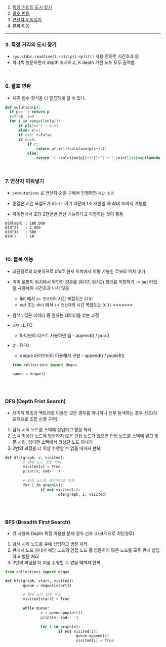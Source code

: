 
1. [특정 거리의 도시 찾기](#3.-특정-거리의-도시-찾기)
2. [괄호 변환](#6.-괄호-변환)
3. [연산자 끼워넣기](#7.-연산자-끼워넣기)
4. [블록 이동](#10.-블록-이동)
[](#)
[](#)
---


### 3. 특정 거리의 도시 찾기
- `sys.stdin.readline().rstrip().split()` 사용 안하면 시간초과 뜸
- 하나씩 방문하면서 depth 조사하고, K depth 가진 노드 모두 출력함.

<br>

### 6. 괄호 변환
- 재귀 함수 형식을 더 깔끔하게 할 수 있다.

```python
def solution(p):
  if p=='': return p
  r=True; c=0
  for i in range(len(p)):
      if p[i]=='(': c-=1
      else: c+=1
      if c>0: r=False
      if c==0:
          if r:
              return p[:i+1]+solution(p[i+1:])
          else:
              return '('+solution(p[i+1:])+')'+''.join(list(map(lambda x:'(' if x==')' else ')',p[1:i]) ))
```
<br>

### 7. 연산자 끼워넣기
- `permutations` 로 연산자 순열 구해서 진행하면 `시간 초과`
- 순열은 시간 복잡도가 `O(n!)` 이기 때문에 1초 제한일 때 최대 10까지 가능함

- 파이썬에서 초당 2천만번 연산 가능하다고 가정하는 것이 좋음
```
O(NlogN) : 100,000
O(N^2)   : 2,000
O(N^3)   : 500
O(N!)    : 10
```
<br>

### 10. 블록 이동
- 최단경로와 비슷하므로 bfs로 현재 위치에서 이동 가능한 로봇의 위치 넣기
- 이미 로봇이 위치해서 확인한 경우를 (위치1, 위치2) 형태로 저장하기 
  -> set 타입을 사용해야 시간초과 나지 않음
  - list 에서 `in 연산자`의 시간 복잡도는 `O(N)`
  - set 또는 dict 에서 `in 연산자`의 시간 복잡도는 `O(1)`
=======
- 탐색 : 많은 데이터 중 원하는 데이터를 찾는 과정

- `스택` : LIFO

  - 파이썬의 리스트 사용하면 됨 - append() / pop()

- `큐` : FIFO

  - deque 라이브러리 이용해서 구현 - append() / popleft()

  ```python
  from collections import deque
  
  queue = deque()
  ```

<br><br>



### DFS (Depth Frist Search)

- 재귀적 특징과 백트래킹 이용한 모든 경우를 하나하나 전부 탐색하는 경우 선호(대표적으로 조합 순열 구현)

1. 탐색 시작 노드를 스택에 삽입하고 방문 처리
2. 스택 최상단 노드에 방문하지 않은 인접 노드가 있으면 인접 노드를 스택에 넣고 방문 처리, 없다면 스택에서 최상단 노드 꺼내기
3. 2번의 과정을 더 이상 수행할 수 없을 때까지 반복

```python
def dfs(graph, v, visited):
		# 현재 노드 방문 처리
		visited[v] = True
		print(v, end=' ')
		
		# 인접 노드들 재귀적으로 방문
		for i in graph[v]:
				if not visited[i]:
						dfs(graph, i, visited)
```

<br><br>



### BFS (Breadth First Search)

- 큐 사용해 Depth 특징 이용한 문제 경우 선호 (대표적으로 최단경로)

1. 탐색 시작 노드를 큐에 삽입하고 방문 처리
2. 큐에서 노드 꺼내서 해당 노드의 인접 노드 중 방문하지 않은 노드를 모두 큐에 삽입하고 방문 처리
3. 2번의 과정을 더 이상 수행할 수 없을 때까지 반복

```python
from collections import deque

def bfs(graph, start, visited):
		queue = deque([start])

		# 현재 노드 방문 처리
		visited[start] = True
		
		while queue:
				v = queue.popleft()
				print(v, end=' ')
				
				for i in graph[v]:
						if not visited[i]:
								queue.append(i)
								visited[i] = True
```
